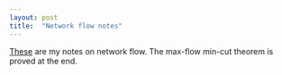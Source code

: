 ```yaml
---
layout: post
title:  "Network flow notes"
---
```


[These](/assets/notes/network_flow.pdf) are my notes on network flow. The max-flow min-cut theorem is proved at the end.